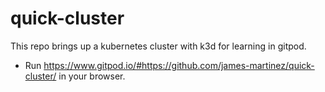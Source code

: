 # quick-cluster

This repo brings up a kubernetes cluster with k3d for learning in gitpod.
  - Run https://www.gitpod.io/#https://github.com/james-martinez/quick-cluster/ in your browser.